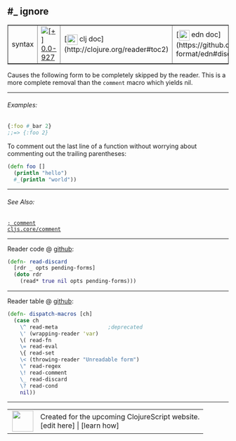 ## #_ ignore



 <table border="1">
<tr>
<td>syntax</td>
<td><a href="https://github.com/cljsinfo/cljs-api-docs/tree/0.0-927"><img valign="middle" alt="[+] 0.0-927" title="Added in 0.0-927" src="https://img.shields.io/badge/+-0.0--927-lightgrey.svg"></a> </td>
<td>
[<img height="24px" valign="middle" src="http://i.imgur.com/1GjPKvB.png"> clj doc](http://clojure.org/reader#toc2)
</td>
<td>
[<img height="24px" valign="middle" src="http://i.imgur.com/I8uNXHv.png"> edn doc](https://github.com/edn-format/edn#discard)
</td>
</tr>
</table>



Causes the following form to be completely skipped by the reader.  This is a
more complete removal than the `comment` macro which yields nil.



---

###### Examples:

```clj
{:foo #_bar 2}
;;=> {:foo 2}
```

To comment out the last line of a function without worrying about commenting out
the trailing parentheses:

```clj
(defn foo []
  (println "hello")
  #_(println "world"))
```



---

###### See Also:

[`; comment`](../syntax/comment.md)<br>
[`cljs.core/comment`](../cljs.core/comment.md)<br>

---





Reader code @ [github](https://github.com/clojure/tools.reader/blob/tools.reader-0.9.2/src/main/clojure/clojure/tools/reader.clj#L398-L402):

```clj
(defn- read-discard
  [rdr _ opts pending-forms]
  (doto rdr
    (read* true nil opts pending-forms)))
```

<!--
Repo - tag - source tree - lines:

 <pre>
tools.reader @ tools.reader-0.9.2
└── src
    └── main
        └── clojure
            └── clojure
                └── tools
                    └── <ins>[reader.clj:398-402](https://github.com/clojure/tools.reader/blob/tools.reader-0.9.2/src/main/clojure/clojure/tools/reader.clj#L398-L402)</ins>
</pre>
-->

---
Reader table @ [github](https://github.com/clojure/tools.reader/blob/tools.reader-0.9.2/src/main/clojure/clojure/tools/reader.clj#L753-L765):

```clj
(defn- dispatch-macros [ch]
  (case ch
    \^ read-meta                ;deprecated
    \' (wrapping-reader 'var)
    \( read-fn
    \= read-eval
    \{ read-set
    \< (throwing-reader "Unreadable form")
    \" read-regex
    \! read-comment
    \_ read-discard
    \? read-cond
    nil))
```

<!--
Repo - tag - source tree - lines:

 <pre>
tools.reader @ tools.reader-0.9.2
└── src
    └── main
        └── clojure
            └── clojure
                └── tools
                    └── <ins>[reader.clj:753-765](https://github.com/clojure/tools.reader/blob/tools.reader-0.9.2/src/main/clojure/clojure/tools/reader.clj#L753-L765)</ins>
</pre>
-->

---



 <table>
<tr><td>
<img valign="middle" align="right" width="48px" src="http://i.imgur.com/Hi20huC.png">
</td><td>
Created for the upcoming ClojureScript website.<br>
[edit here] | [learn how]
</td></tr></table>

[edit here]:https://github.com/cljsinfo/cljs-api-docs/blob/master/cljsdoc/syntax/ignore.cljsdoc
[learn how]:https://github.com/cljsinfo/cljs-api-docs/wiki/cljsdoc-files

<!--

This information was too distracting to show to readers, but I'll leave it
commented here since it is helpful to:

- pretty-print the data used to generate this document
- and show how to retrieve that data



The API data for this symbol:

```clj
{:description "Causes the following form to be completely skipped by the reader.  This is a\nmore complete removal than the `comment` macro which yields nil.",
 :ns "syntax",
 :name "ignore",
 :history [["+" "0.0-927"]],
 :type "syntax",
 :related ["syntax/comment" "cljs.core/comment"],
 :full-name-encode "syntax/ignore",
 :extra-sources ({:code "(defn- read-discard\n  [rdr _ opts pending-forms]\n  (doto rdr\n    (read* true nil opts pending-forms)))",
                  :title "Reader code",
                  :repo "tools.reader",
                  :tag "tools.reader-0.9.2",
                  :filename "src/main/clojure/clojure/tools/reader.clj",
                  :lines [398 402]}
                 {:code "(defn- dispatch-macros [ch]\n  (case ch\n    \\^ read-meta                ;deprecated\n    \\' (wrapping-reader 'var)\n    \\( read-fn\n    \\= read-eval\n    \\{ read-set\n    \\< (throwing-reader \"Unreadable form\")\n    \\\" read-regex\n    \\! read-comment\n    \\_ read-discard\n    \\? read-cond\n    nil))",
                  :title "Reader table",
                  :repo "tools.reader",
                  :tag "tools.reader-0.9.2",
                  :filename "src/main/clojure/clojure/tools/reader.clj",
                  :lines [753 765]}),
 :examples [{:id "f36d7a",
             :content "```clj\n{:foo #_bar 2}\n;;=> {:foo 2}\n```\n\nTo comment out the last line of a function without worrying about commenting out\nthe trailing parentheses:\n\n```clj\n(defn foo []\n  (println \"hello\")\n  #_(println \"world\"))\n```"}],
 :edn-doc "https://github.com/edn-format/edn#discard",
 :full-name "syntax/ignore",
 :display "#_ ignore",
 :clj-doc "http://clojure.org/reader#toc2"}

```

Retrieve the API data for this symbol:

```clj
;; from Clojure REPL
(require '[clojure.edn :as edn])
(-> (slurp "https://raw.githubusercontent.com/cljsinfo/cljs-api-docs/catalog/cljs-api.edn")
    (edn/read-string)
    (get-in [:symbols "syntax/ignore"]))
```

-->
